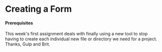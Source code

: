 # Creating a Form

#### Prerequisites

This week's first assignment deals with finally using a new tool to stop having to create each individual new file or directory we need for a project. Thanks, Gulp and Brit.
